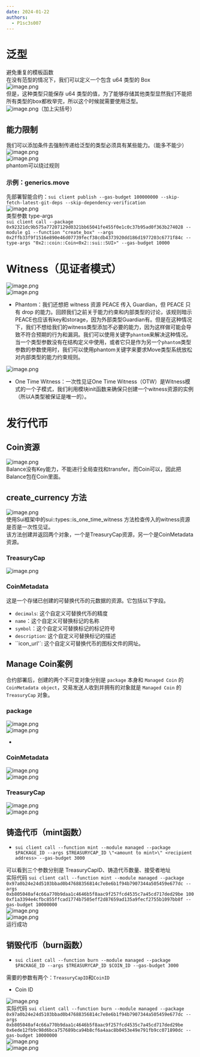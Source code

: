 ```yaml
---
date: 2024-01-22
authors:
  - P1sc3s007
---
```

<a name="yYEU7"></a>
# 泛型
避免重复的模板函数<br />在没有范型的情况下，我们可以定义一个包含 u64 类型的 Box<br />![image.png](pic/m1.png)<br />但是，这种类型只能保存 u64 类型的值，为了能够存储其他类型显然我们不能把所有类型的box都枚举完，所以这个时候就需要使用泛型。<br />![image.png](pic/m2.png)（加上尖括号）
<a name="j2NCr"></a>
## 能力限制
我们可以添加条件去强制传递给泛型的类型必须具有某些能力。（能多不能少）<br />![image.png](pic/m3.png)<br />![image.png](pic/m4.png)<br />phantom可以绕过规则
<a name="jplnt"></a>
### 示例：generics.move
先部署智能合约：`sui client publish --gas-budget 100000000 --skip-fetch-latest-git-deps --skip-dependency-verification` <br />![image.png](pic/m5.png)<br />类型参数 type-args<br />`sui client call --package 0x92321dc9b575a77207129d0321bb65041fe455f0e1c0c37b95ad0f363b274028 --module g1 --function "create_box" --args 0x2ffb33f9f1516e890e46d07739fecf38cdb4373920dd186d1977203c6771f84c --type-args "0x2::coin::Coin<0x2::sui::SUI>" --gas-budget 10000`
<a name="z2b6S"></a>
# Witness（见证者模式）
![image.png](pic/m6.png)<br />![image.png](pic/m7.png)

- Phantom：我们还想把 witness 资源 PEACE 传入 Guardian，但 PEACE 只有 drop 的能力。回顾我们之前关于能力约束和内部类型的讨论，该规则暗示PEACE也应该有key和storage，因为外部类型Guardian有。但是在这种情况下，我们不想给我们的witness类型添加不必要的能力，因为这样做可能会导致不符合预期的行为和漏洞。我们可以使用关键字`phantom`来解决这种情况。当一个类型参数没有在结构定义中使用，或者它只是作为另一个`phantom`类型参数的参数使用时，我们可以使用phantom关键字来要求Move类型系统放松对内部类型的能力约束规则。

![image.png](pic/m8.png)

- One Time Witness：一次性见证One Time Witness（OTW）是Witness模式的一个子模式，我们利用模块init函数来确保只创建一个witness资源的实例（所以A类型被保证是唯一的）。
<a name="KcyoY"></a>
# 发行代币
<a name="bKdh5"></a>
## Coin资源
![image.png](pic/m9.png)<br />Balance没有Key能力，不能进行全局查找和transfer。而Coin可以，因此把Balance包在Coin里面。
<a name="PAWxP"></a>
## create_currency 方法
![image.png](pic/m10.png)<br />使用Sui框架中的sui::types::is_one_time_witness 方法检查传入的witness资源是否是一次性见证。<br />该方法创建并返回两个对象，一个是TreasuryCap资源，另一个是CoinMetadata资源。
<a name="Bgowj"></a>
### TreasuryCap
![image.png](pic/m11.png)
<a name="kozzK"></a>
### CoinMetadata
这是一个存储已创建的可替换代币的元数据的资源。它包括以下字段。

- `decimals`: 这个自定义可替换代币的精度
- `name`：这个自定义可替换标记的名称
- `symbol`：这个自定义可替换标记的标记符号
- `description`: 这个自定义可替换标记的描述
- ``icon_url'`: 这个自定义可替换代币的图标文件的网址。
<a name="rsScX"></a>
## Manage Coin案例
合约部署后，创建的两个不可变对象分别是 `package` 本身和 `Managed Coin` 的 `CoinMetadata object`，交易发送人收到并拥有的对象就是 `Managed Coin` 的 `TreasuryCap` 对象。
<a name="H3xPB"></a>
### package
![image.png](pic/m12.png)<br />![image.png](pic/m13.png)

- <br />

<a name="RAQLZ"></a>
### CoinMetadata
![image.png](pic/m14.png)<br />![image.png](pic/m15.png)
<a name="N8S8A"></a>
### TreasuryCap
![image.png](pic/m16.png)<br />![image.png](pic/m17.png)
<a name="UKvyj"></a>
## 铸造代币（mint函数）

- `sui client call --function mint --module managed --package $PACKAGE_ID --args $TREASURYCAP_ID \"<amount to mint>\" <recipient address> --gas-budget 3000`

可以看到三个参数分别是 TreasuryCapID、铸造代币数量、接受者地址<br />实际代码 `sui client call --function mint --module managed --package 0x97a0b24e24d5103bbad0b47688356814c7e8e6b1f94b7907344a505459e677dc --args 0xb805040af4c66a770b9daa1c4646b5f8aac9f257fcd4535c7a45cd717ded29be 100 0xf1a3394e4cfbc855ffcad1774b7505eff2d87659ad135a9fecf2755b1097bb8f --gas-budget 10000000`<br />![image.png](pic/m18.png)<br />![image.png](pic/m19.png)<br />运行成功

<a name="HSuBV"></a>
## 销毁代币（burn函数）

- `sui client call --function burn --module managed --package $PACKAGE_ID --args $TREASURYCAP_ID $COIN_ID --gas-budget 3000`

需要的参数有两个：`TreasuryCapID`和`CoinID`

- Coin ID

![image.png](pic/m20.png)<br />实际代码 `sui client call --function burn --module managed --package 0x97a0b24e24d5103bbad0b47688356814c7e8e6b1f94b7907344a505459e677dc --args 0xb805040af4c66a770b9daa1c4646b5f8aac9f257fcd4535c7a45cd717ded29be 0x6ede12fb9c98d6bca757689bca94b8cf6a4aac8b0453e49e791fb9cc071890dc --gas-budget 10000000`<br />![image.png](pic/m21.png)<br />![image.png](pic/m22.png)
